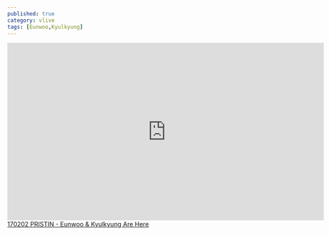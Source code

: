 ```yaml
---
published: true
category: vlive
tags: [Eunwoo,Kyulkyung]
---
```

<iframe src="http://www.vlive.tv/embed/16891" frameborder="no" scrolling="no" marginwidth="0" marginheight="0" WIDTH="720" HEIGHT="405" allowfullscreen></iframe><br /><a href="" target="_blank">170202 PRISTIN - Eunwoo & Kyulkyung Are Here</a>